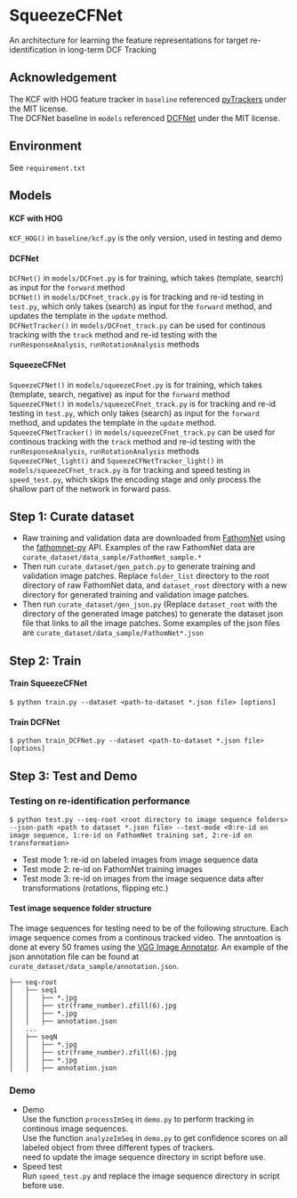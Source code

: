 # SqueezeCFNet
An architecture for learning the feature representations for target re-identification
in long-term DCF Tracking <br>

## Acknowledgement
The KCF with HOG feature tracker in `baseline` referenced [pyTrackers](https://github.com/fengyang95/pyCFTrackers) under the MIT license. <br>
The DCFNet baseline in `models` referenced [DCFNet](https://github.com/foolwood/DCFNet_pytorch) under the MIT license.

## Environment
See `requirement.txt`

## Models

#### KCF with HOG
`KCF_HOG()` in `baseline/kcf.py` is the only version, used in testing and demo
#### DCFNet
`DCFNet()` in `models/DCFnet.py` is for training, which takes (template, search) as input for the `forward` method <br>
`DCFNet()` in `models/DCFnet_track.py` is for tracking and re-id testing in `test.py`, which only takes (search) as input for the `forward` method, and updates the template in the `update` method. <br>
`DCFNetTracker()` in `models/DCFnet_track.py` can be used for continous tracking with the `track` method and re-id testing with the `runResponseAnalysis`, `runRotationAnalysis` methods <br>
#### SqueezeCFNet
`SqueezeCFNet()` in `models/squeezeCFnet.py` is for training, which takes (template, search, negative) as input for the `forward` method <br>
`SqueezeCFNet()` in `models/squeezeCFnet_track.py` is for tracking and re-id testing in `test.py`, which only takes (search) as input for the `forward` method, and updates the template in the `update` method. <br>
`SqueezeCFNetTracker()` in `models/squeezeCFnet_track.py` can be used for continous tracking with the `track` method and re-id testing with the `runResponseAnalysis`, `runRotationAnalysis` methods <br>
`SqueezeCFNet_light()` and `SqueezeCFNetTracker_light()` in `models/squeezeCFnet_track.py` is for tracking and speed testing in `speed_test.py`, which skips the encoding stage and only process the shallow part of the network in forward pass.

##  Step 1: Curate dataset
- Raw training and validation data are downloaded from [FathomNet](https://www.mbari.org/data/fathomnet/) using the [fathomnet-py](https://fathomnet-py.readthedocs.io/en/latest/) API. Examples of the raw FathomNet data are `curate_dataset/data_sample/FathomNet_sample.*` <br>
- Then run `curate_dataset/gen_patch.py` to generate training and validation image patches. Replace `folder_list` directory to the root directory of raw FathomNet data, and `dataset_root` directory with a new directory for generated training and validation image patches. <br>
- Then run `curate_dataset/gen_json.py` (Replace `dataset_root` with the directory of the generated image patches) to generate the dataset json file that links to all the image patches. Some examples of the json files are `curate_dataset/data_sample/FathomNet*.json`

## Step 2: Train
#### Train SqueezeCFNet
```console
$ python train.py --dataset <path-to-dataset *.json file> [options]
```
#### Train DCFNet
```console
$ python train_DCFNet.py --dataset <path-to-dataset *.json file> [options]
```

## Step 3: Test and Demo
### Testing on re-identification performance
```console
$ python test.py --seq-root <root directory to image sequence folders> --json-path <path to dataset *.json file> --test-mode <0:re-id on image sequence, 1:re-id on FathomNet training set, 2:re-id on transformation>
```
- Test mode 1: re-id on labeled images from image sequence data
- Test mode 2: re-id on FathomNet training images
- Test mode 3: re-id on images from the image sequence data after transformations (rotations, flipping etc.)
#### Test image sequence folder structure
The image sequences for testing need to be of the following structure. Each image sequence comes from a continous tracked video. The anntoation is done at every 50 frames using the [VGG Image Annotator](https://www.robots.ox.ac.uk/~vgg/software/via/). An example of the json annotation file can be found at `curate_dataset/data_sample/annotation.json`. <br>
```
├── seq-root
│   ├── seq1
│   │   ├── *.jpg
│   │   ├── str(frame_number).zfill(6).jpg
│   │   ├── *.jpg
│   │   ├── annotation.json
│   ...
│   ├── seqN
│   │   ├── *.jpg
│   │   ├── str(frame_number).zfill(6).jpg
│   │   ├── *.jpg
│   │   ├── annotation.json
```
### Demo
- Demo <br>
Use the function `processImSeq` in `demo.py` to perform tracking in continous image sequences.  <br>
Use the function `analyzeImSeq` in `demo.py` to get confidence scores on all labeled object from three different types of trackers. <br>
need to update the image sequence directory in script before use. <br>
- Speed test <br>
Run `speed_test.py` and replace the image sequence directory in script before use.<br>
